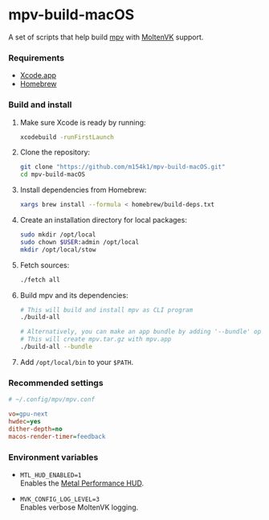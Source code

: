 # mpv-build-macOS
A set of scripts that help build [mpv](https://mpv.io) with [MoltenVK](https://github.com/KhronosGroup/MoltenVK) support.  

### Requirements

- [Xcode.app](https://developer.apple.com/xcode/)
- [Homebrew](https://brew.sh)

### Build and install

1. Make sure Xcode is ready by running:  

   ```sh
   xcodebuild -runFirstLaunch
   ```

2. Clone the repository:  

   ```sh
   git clone "https://github.com/m154k1/mpv-build-macOS.git"
   cd mpv-build-macOS
   ```

3. Install dependencies from Homebrew:  

   ```sh
   xargs brew install --formula < homebrew/build-deps.txt
   ```

4. Create an installation directory for local packages:  

   ```sh
   sudo mkdir /opt/local
   sudo chown $USER:admin /opt/local
   mkdir /opt/local/stow
   ```

5. Fetch sources:  

   ```sh
   ./fetch all
   ```

6. Build mpv and its dependencies:  

   ```sh
   # This will build and install mpv as CLI program
   ./build-all

   # Alternatively, you can make an app bundle by adding '--bundle' option
   # This will create mpv.tar.gz with mpv.app
   ./build-all --bundle
   ```

7. Add `/opt/local/bin` to your `$PATH`.

### Recommended settings

```cfg
# ~/.config/mpv/mpv.conf

vo=gpu-next
hwdec=yes
dither-depth=no
macos-render-timer=feedback
```

### Environment variables

- `MTL_HUD_ENABLED=1`  
  Enables the [Metal Performance HUD](https://developer.apple.com/documentation/xcode/monitoring-your-metal-apps-graphics-performance).  

- `MVK_CONFIG_LOG_LEVEL=3`  
  Enables verbose MoltenVK logging.  
